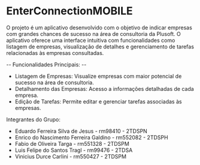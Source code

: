 # EnterConnectionMOBILE
O projeto é um aplicativo desenvolvido com o objetivo de indicar empresas com grandes chances de sucesso na área de consultoria da Plusoft. O aplicativo oferece uma interface intuitiva com funcionalidades como listagem de empresas, visualização de detalhes e gerenciamento de tarefas relacionadas às empresas consultadas.

-- Funcionalidades Principais: --
- Listagem de Empresas: Visualize empresas com maior potencial de sucesso na área de consultoria.
- Detalhamento das Empresas: Acesso a informações detalhadas de cada empresa.
- Edição de Tarefas: Permite editar e gerenciar tarefas associadas às empresas.

Integrantes do Grupo:

- Eduardo Ferreira Silva de Jesus - rm98410 - 2TDSPN
- Enrico do Nascimento Ferreira Galdino - rm552082 - 2TDSPH
- Fabio de Oliveira Targa - rm551328 - 2TDSPM
- Luis Felipe do Santos Tragl - rm99476 - 2TDSA
- Vinicius Durce Carlini - rm550427 - 2TDSPM
